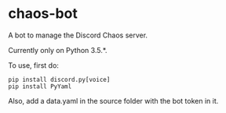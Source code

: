 # chaos-bot
A bot to manage the Discord Chaos server.

Currently only on Python 3.5.*.

To use, first do:
```
pip install discord.py[voice]
pip install PyYaml
```

Also, add a data.yaml in the source folder with the bot token in it.